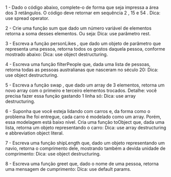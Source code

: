 1 - Dado o código abaixo, complete-o de forma que seja impressa a área dos 3 retângulos. O código deve retornar em sequência 2 , 15 e 54 .
  Dica: use spread operator.

2 - Crie uma função sum que dado um número variável de elementos retorna a soma desses elementos. Ou seja:
  Dica: use parâmetro rest.

3 - Escreva a função personLikes , que dado um objeto de parâmetro que representa uma pessoa, retorna todos os gostos daquela pessoa, conforme mostrado abaixo:
  Dica: use object destructuring.

4 - Escreva uma função filterPeople que, dada uma lista de pessoas, retorna todas as pessoas australianas que nasceram no século 20:
  Dica: use object destructuring.

5 - Escreva a função swap , que dado um array de 3 elementos, retorna um novo array com o primeiro e terceiro elementos trocados. Detalhe: você precisa fazer essa função gastando 1 linha só:
  Dica: use array destructuring.

6 - Suponha que você esteja lidando com carros e, da forma como o problema lhe foi entregue, cada carro é modelado como um array. Porém, essa modelagem está baixo nível. Cria uma função toObject que, dada uma lista, retorna um objeto representando o carro:
  Dica: use array destructuring e abbreviation object literal.

7 - Escreva uma função shipLength que, dado um objeto representando um navio, retorna o comprimento dele, mostrando também a devida unidade de comprimento:
  Dica: use object destructuring.

8 - Escreva uma função greet que, dado o nome de uma pessoa, retorna uma mensagem de cumprimento:
  Dica: use default params.

